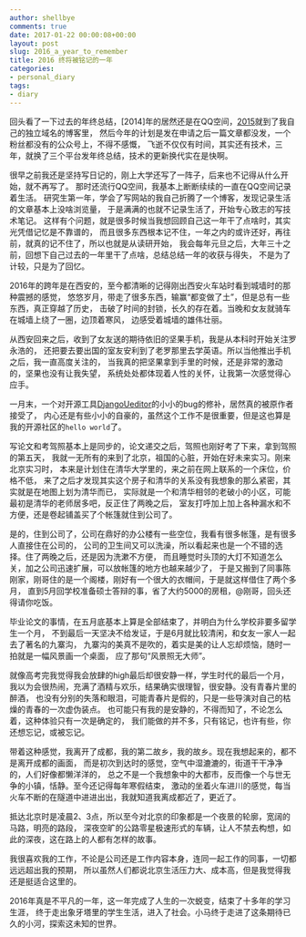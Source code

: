 ```yaml
---
author: shellbye
comments: true
date: 2017-01-22 00:00:08+00:00
layout: post
slug: 2016_a_year_to_remember
title: 2016 终将被铭记的一年
categories:
- personal_diary
tags:
- diary
---
```

回头看了一下过去的年终总结，[2014]年的居然还是在QQ空间，[2015]就到了我自己的独立域名的博客里，
然后今年的计划是发在申请之后一篇文章都没发，一个粉丝都没有的公众号上，不得不感慨，
飞逝不仅仅有时间，其实还有技术，三年，就换了三个平台发年终总结，技术的更新换代实在是快啊。

很早之前我还是坚持写日记的，刚上大学还写了一阵子，后来也不记得从什么开始，就不再写了。
那时还流行QQ空间，我基本上断断续续的一直在QQ空间记录着生活。
研究生第一年，学会了写网站的我自己折腾了一个博客，发现记录生活的文章基本上没啥浏览量，
于是满满的也就不记录生活了，开始专心致志的写技术笔记。
这样有个问题，就是很多时候当我想回顾自己这一年干了点啥时，其实光凭借记忆是不靠谱的，
而且很多东西根本记不住，一年之内的或许还好，再往前，就真的记不住了，所以也就是从读研开始，
我会每年元旦之后，大年三十之前，回想下自己过去的一年里干了点啥，总结总结一年的收获与得失，
不是为了计较，只是为了回忆。

2016年的跨年是在西安的，至今都清晰的记得刚出西安火车站时看到城墙时的那种震撼的感觉，
悠悠岁月，带走了很多东西，输赢“都变做了土”，但是总有一些东西，真正穿越了历史，
击破了时间的封锁，长久的存在着。当晚和女友就骑车在城墙上绕了一圈，边顶着寒风，
边感受着城墙的雄伟壮丽。

从西安回来之后，收到了女友送的期待依旧的坚果手机，我是从本科时开始关注罗永浩的，
还把要去要出国的室友安利到了老罗那里去学英语。所以当他推出手机之后，我一直高度关注的，
当我真的把坚果拿到手里的时候，还是非常的激动的，坚果也没有让我失望，
系统处处都体现着人性的关怀，让我第一次感觉得心应手。

一月末，一个对开源工具[DjangoUeditor]的小小的bug的修补，居然真的被原作者接受了，
内心还是有些小小的自豪的，虽然这个工作不是很重要，但是这也算是我的开源社区的`hello world`了。

写论文和考驾照基本上是同步的，论文递交之后，驾照也刚好考了下来，拿到驾照的第五天，
我就一无所有的来到了北京，祖国的心脏，开始在好未来实习。刚来北京实习时，
本来是计划住在清华大学里的，来之前在网上联系的一个床位，价格不低，
来了之后才发现其实这个房子和清华的关系没有我想象的那么紧密，其实就是在地图上划为清华而已，
实际就是一个和清华相邻的老破小的小区，可能最初是清华的老师居多吧，反正住了两晚之后，
室友打呼加上加上各种漏水和不方便，还是卷起铺盖买了个帐篷就住到公司了。

是的，住到公司了，公司在鼎好的办公楼有一些空位，我看有很多帐篷，是有很多人直接住在公司的，
公司的卫生间又可以洗澡，所以看起来也是一个不错的选择。住了两晚之后，还是因为洗漱不方便，
而且睡觉时头顶的大灯不知道怎么关，加之公司迅速扩展，可以放帐篷的地方也越来越少了，
于是又搬到了同事陈刚家，刚哥住的是一个阁楼，刚好有一个很大的衣帽间，于是就这样借住了两个多月，
直到5月回学校准备硕士答辩的事，省了大约5000的房租，@刚哥，回头还得请你吃饭。

毕业论文的事情，在五月底基本上算是全部结束了，并明白为什么学校非要多留学生一个月，
不到最后一天坚决不给发证，于是6月就比较清闲，和女友一家人一起去了著名的九寨沟，
九寨沟的美真不是吹的，着实是美的让人忘却烦恼，随时一拍就是一幅风景画一个桌面，
应了那句“风景照无大师”。

就像高考完我觉得我会放肆的high最后却很安静一样，学生时代的最后一个月，
我以为会很热闹，充满了酒精与欢乐，结果确实很理智，很安静。没有青春片里的醉酒，
也没有分别的失落和眼泪，可能青春片是假的，只是一些导演对自己的枯燥的青春的一次虚伪装点。
也可能只有我的是安静的，不得而知了，不论怎么着，这种体验只有一次是确定的，
我们能做的并不多，只有铭记，也许有些，你还想忘记，或被忘记。

带着这种感觉，我离开了成都，我的第二故乡，我的故乡。现在我想起来的，都不是离开成都的画面，
而是初次到达时的感觉，空气中湿漉漉的，街道干干净净的，人们好像都懒洋洋的，
总之不是一个我想象中的大都市，反而像一个与世无争的小镇，恬静。至今还记得每年寒假结束，
激动的坐着火车进川的感觉，每当火车不断的在隧道中进进出出，我就知道我离成都近了，更近了。

抵达北京时是凌晨2、3点，所以至今对北京的印象都是一个夜景的轮廓，宽阔的马路，明亮的路段，
深夜空旷的公路零星极速形式的车辆，让人不禁去构想，如此的深夜，这在路上的人都有怎样的故事。

我很喜欢我的工作，不论是公司还是工作内容本身，连同一起工作的同事，一切都远远超出我的预期，
所以虽然人们都说北京生活压力大、成本高，但是我觉得我还是挺适合这里的。

2016年真是不平凡的一年，这一年完成了人生的一次蜕变，结束了十多年的学习生涯，
终于走出象牙塔里的学生生活，进入了社会。小马终于走进了这条期待已久的小河，探索这未知的世界。


[2015]:http://shellbye.com/blog/tech_world/2015-summary/
[DjangoUeditor]:https://github.com/zhangfisher/DjangoUeditor
